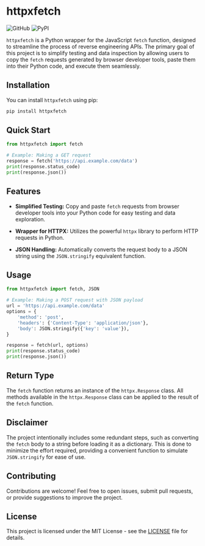# httpxfetch

![GitHub](https://img.shields.io/github/license/AdaiasMagdiel/httpxfetch)
![PyPI](https://img.shields.io/pypi/v/httpxfetch)

`httpxfetch` is a Python wrapper for the JavaScript `fetch` function, designed to streamline the process of reverse engineering APIs. The primary goal of this project is to simplify testing and data inspection by allowing users to copy the `fetch` requests generated by browser developer tools, paste them into their Python code, and execute them seamlessly.

## Installation

You can install `httpxfetch` using pip:

```bash
pip install httpxfetch
```

## Quick Start

```python
from httpxfetch import fetch

# Example: Making a GET request
response = fetch('https://api.example.com/data')
print(response.status_code)
print(response.json())
```

## Features

- **Simplified Testing:** Copy and paste `fetch` requests from browser developer tools into your Python code for easy testing and data exploration.

- **Wrapper for HTTPX:** Utilizes the powerful `httpx` library to perform HTTP requests in Python.

- **JSON Handling:** Automatically converts the request body to a JSON string using the `JSON.stringify` equivalent function.

## Usage

```python
from httpxfetch import fetch, JSON

# Example: Making a POST request with JSON payload
url = 'https://api.example.com/data'
options = {
    'method': 'post',
    'headers': {'Content-Type': 'application/json'},
    'body': JSON.stringify({'key': 'value'}),
}

response = fetch(url, options)
print(response.status_code)
print(response.json())
```

## Return Type

The `fetch` function returns an instance of the `httpx.Response` class. All methods available in the `httpx.Response` class can be applied to the result of the `fetch` function.

## Disclaimer

The project intentionally includes some redundant steps, such as converting the `fetch` body to a string before loading it as a dictionary. This is done to minimize the effort required, providing a convenient function to simulate `JSON.stringify` for ease of use.

## Contributing

Contributions are welcome! Feel free to open issues, submit pull requests, or provide suggestions to improve the project.

## License

This project is licensed under the MIT License - see the [LICENSE](LICENSE) file for details.
